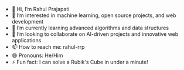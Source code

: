 - 👋 Hi, I’m Rahul Prajapati
- 👀 I’m interested in machine learning, open source projects, and web development
- 🌱 I’m currently learning advanced algorithms and data structures
- 💞️ I’m looking to collaborate on AI-driven projects and innovative web applications
- 📫 How to reach me: rahul-rrp
- 😄 Pronouns: He/Him
- ⚡ Fun fact: I can solve a Rubik's Cube in under a minute!


<!---
rahul-rrp/rahul-rrp is a ✨ special ✨ repository because its `README.md` (this file) appears on your GitHub profile.
You can click the Preview link to take a look at your changes.
--->
